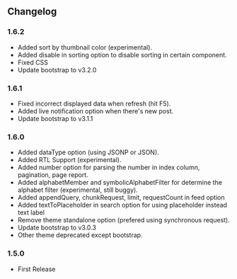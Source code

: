 ## Changelog ##

### 1.6.2
* Added sort by thumbnail color (experimental).
* Added disable in sorting option to disable sorting in certain component.
* Fixed CSS
* Update bootstrap to v3.2.0

### 1.6.1
* Fixed incorrect displayed data when refresh (hit F5).
* Added live notification option when there's new post.
* Update bootstrap to v3.1.1

### 1.6.0
* Added dataType option (using JSONP or JSON).
* Added RTL Support (experimental).
* Added number option for parsing the number in index column, pagination, page report.
* Added alphabetMember and symbolicAlphabetFilter for determine the alphabet filter (experimental, still buggy).
* Added appendQuery, chunkRequest, limit, requestCount in feed option
* Added textToPlaceholder in search option for using placeholder instead text label
* Remove theme standalone option (prefered using synchronous request).
* Update bootstrap to v3.0.3
* Other theme deprecated except bootstrap.

### 1.5.0
* First Release